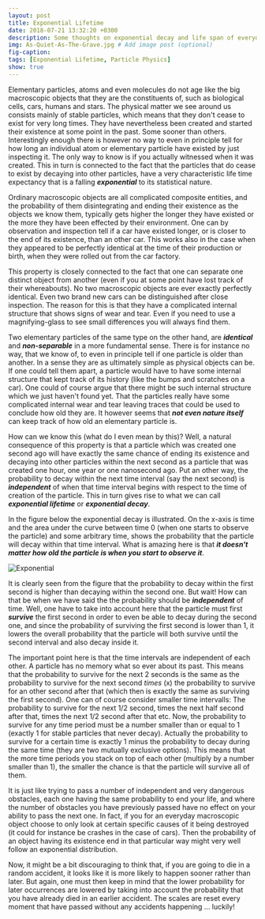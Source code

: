 ```yaml
---
layout: post
title: Exponential Lifetime
date: 2018-07-21 13:32:20 +0300
description: Some thoughts on exponential decay and life span of everyday objects
img: As-Quiet-As-The-Grave.jpg # Add image post (optional)
fig-caption:
tags: [Exponential Lifetime, Particle Physics]
show: true
---
```

Elementary particles, atoms and even molecules do not age like the big macroscopic objects that they are the constituents of, such as biological cells, cars, humans and stars. The physical matter we see around us consists mainly of stable particles, which means that they don't cease to exist for very long times. They have nevertheless been created and started their existence at some point in the past. Some sooner than others. Interestingly enough there is however no way to even in principle tell for how long an individual atom or elementary particle have existed by just inspecting it. The only way to know is if you actually witnessed when it was created. This in turn is connected to the fact that the particles that do cease to exist by decaying into other particles, have a very characteristic life time expectancy that is a falling ***exponential*** to its statistical nature.

Ordinary macroscopic objects are all complicated composite entities, and the probability of them disintegrating and ending their existence as the objects we know them, typically gets higher the longer they have existed or the more they have been effected by their environment. One can by observation and inspection tell if a car have existed longer, or is closer to the end of its existence, than an other car. This works also in the case when they appeared to be perfectly identical at the time of their production or birth, when they were rolled out from the car factory.

This property is closely connected to the fact that one can separate one distinct object from another (even if you at some point have lost track of their whereabouts). No two macroscopic objects are ever exactly perfectly identical. Even two brand new cars can be distinguished after close inspection. The reason for this is that they have a complicated internal structure that shows signs of wear and tear. Even if you need to use a magnifying-glass to see small differences you will always find them.

Two elementary particles of the same type on the other hand, are ***identical*** and ***non-separable*** in a more fundamental sense. There is for instance no way, that we know of, to even in principle tell if one particle is older than another. In a sense they are as ultimately simple as physical objects can be. If one could tell them apart, a particle would have to have some internal structure that kept track of its history (like the bumps and scratches on a car). One could of course argue that there might be such internal structure which we just haven't found yet. That the particles really have some complicated internal wear and tear leaving traces that could be used to conclude how old they are. It however seems that ***not even nature itself*** can keep track of how old an elementary particle is.

How can we know this (what do I even mean by this)? Well, a natural consequence of this property is that a particle which was created one second ago will have exactly the same chance of ending its existence and decaying into other particles within the next second as a particle that was created one hour, one year or one nanosecond ago. Put an other way, the probability to decay within the next time interval (say the next second) is ***independent*** of when that time interval begins with respect to the time of creation of the particle. This in turn gives rise to what we can call ***exponential lifetime*** or ***exponential decay***.

In the figure below the exponential decay is illustrated. On the x-axis is time and the area under the curve between time 0 (when one starts to observe the particle) and some arbitrary time, shows the probability that the particle will decay within that time interval. What is amazing here is that ***it doesn't matter how old the particle is when you start to observe it***.

![Exponential]({{site.baseurl}}/assets/img/exponential.png)
<!--img src="https://34f3dde4c8432b51c2e4c0d257d77c165978e780.googledrive.com/host/0B73dmhu9AdL_b05MaGhNVzJPREU/javascript/glaenta/posts/exponential_lifetime/exponential.png" alt="exponential lifetime" style="width: 500px;"/-->

It is clearly seen from the figure that the probability to decay within the first second is higher than decaying within the second one. But wait! How can that be when we have said the the probability should be ***independent*** of time. Well, one have to take into account here that the particle must first ***survive*** the first second in order to even be able to decay during the second one, and since the probability of surviving the first second is lower than 1, it lowers the overall probability that the particle will both survive until the second interval and also decay inside it.

The important point here is that the time intervals are independent of each other. A particle has no memory what so ever about its past. This means that the probability to survive for the next 2 seconds is the same as the probability to survive for the next second *times* (x) the probability to survive for an other second after that (which then is exactly the same as surviving the first second). One can of course consider smaller time intervalls: The probability to survive for the next 1/2 second, times the next half second after that, times the next 1/2 second after that etc. Now, the probability to survive for any time period must be a number smaller than or equal to 1 (exactly 1 for stable particles that never decay). Actually the probability to survive for a certain time is exactly 1 minus the probability to decay during the same time (they are two mutually exclusive options). This means that the more time periods you stack on top of each other (multiply by a number smaller than 1), the smaller the chance is that the particle will survive all of them.

It is just like trying to pass a number of independent and very dangerous obstacles, each one having the same probability to end your life, and where the number of obstacles you have previously passed have no effect on your ability to pass the next one. In fact, if you for an everyday macroscopic object choose to only look at certain specific causes of it being destroyed (it could for instance be crashes in the case of cars). Then the probability of an object having its existence end in that particular way might very well follow an exponential distribution.

Now, it might be a bit discouraging to think that, if you are going to die in a random accident, it looks like it is more likely to happen sooner rather than later. But again, one must then keep in mind that the lower probability for later occurrences are lowered by taking into account the probability that you have already died in an earlier accident. The scales are reset every moment that have passed without any accidents happening ... luckily!
